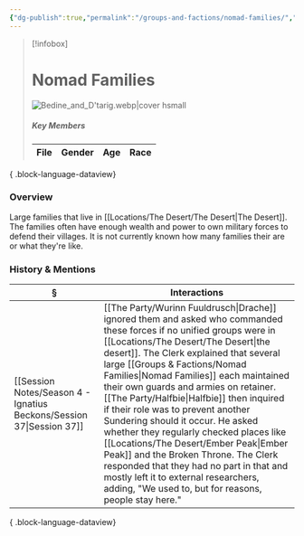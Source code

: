```yaml
---
{"dg-publish":true,"permalink":"/groups-and-factions/nomad-families/","updated":"2025-08-11T11:53:31.536+01:00"}
---
```


> [!infobox]
> 
># Nomad Families
> ![Bedine_and_D'tarig.webp|cover hsmall](/img/user/Admin/Attachments/Bedine_and_D'tarig.webp)
>  ##### Key Members
>   | File | Gender | Age | Race |
> | ---- | ------ | --- | ---- |
> 
{ .block-language-dataview}


### Overview
Large families that live in [[Locations/The Desert/The Desert\|The Desert]]. The families often have enough wealth and power to own military forces to defend their villages. It is not currently known how many families their are or what they're like. 

### History & Mentions
| §                                                                       | Interactions                                                                                                                                                                                                                                                                                                                                                                                                                                                                                                                                                                               |
| ----------------------------------------------------------------------- | ------------------------------------------------------------------------------------------------------------------------------------------------------------------------------------------------------------------------------------------------------------------------------------------------------------------------------------------------------------------------------------------------------------------------------------------------------------------------------------------------------------------------------------------------------------------------------------------ |
| [[Session Notes/Season 4 - Ignatius Beckons/Session 37\|Session 37]] | [[The Party/Wurinn Fuuldrusch\|Drache]] ignored them and asked who commanded these forces if no unified groups were in [[Locations/The Desert/The Desert\|the desert]]. The Clerk explained that several large [[Groups & Factions/Nomad Families\|Nomad Families]] each maintained their own guards and armies on retainer. [[The Party/Halfbie\|Halfbie]] then inquired if their role was to prevent another Sundering should it occur. He asked whether they regularly checked places like [[Locations/The Desert/Ember Peak\|Ember Peak]] and the Broken Throne. The Clerk responded that they had no part in that and mostly left it to external researchers, adding, "We used to, but for reasons, people stay here." |

{ .block-language-dataview}
